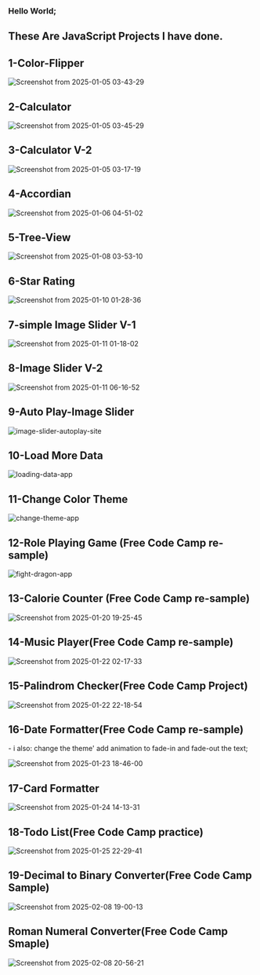 <h3>Hello World;</h3>
<h2>These Are JavaScript Projects I have done.</h2>



 <h2>1-Color-Flipper</h2>
 
 ![Screenshot from 2025-01-05 03-43-29](https://github.com/user-attachments/assets/542de11f-28fb-4c7c-b67b-a076732509c4)

<h2>2-Calculator</h2>

![Screenshot from 2025-01-05 03-45-29](https://github.com/user-attachments/assets/5b3977d6-c3f9-44fd-b53a-f80ac1f582cf)

<h2>3-Calculator V-2</h2>

![Screenshot from 2025-01-05 03-17-19](https://github.com/user-attachments/assets/152e3f9a-b55f-4ad3-8c4d-f7656e74e7c7)

<h2>4-Accordian</h2>

![Screenshot from 2025-01-06 04-51-02](https://github.com/user-attachments/assets/e4713c06-1301-4b07-8cf6-104afee5da8d)


<h2>5-Tree-View</h2>

![Screenshot from 2025-01-08 03-53-10](https://github.com/user-attachments/assets/2d21b5c6-0c34-48b3-90dc-49c153e43efb)

<h2>6-Star Rating</h2> 

![Screenshot from 2025-01-10 01-28-36](https://github.com/user-attachments/assets/b2eb7f23-9303-4d82-84cf-bd4dd5af1f26)



<h2>7-simple Image Slider V-1</h2>

![Screenshot from 2025-01-11 01-18-02](https://github.com/user-attachments/assets/8798f216-5afc-4840-8aef-cad765c75b47)


<h2>8-Image Slider V-2</h2>

![Screenshot from 2025-01-11 06-16-52](https://github.com/user-attachments/assets/89f10e16-46af-4104-94f5-49125c38870a)


<h2>9-Auto Play-Image Slider</h2>


![image-slider-autoplay-site](https://github.com/user-attachments/assets/d4610978-d1dd-4df0-a619-5a9fc5619eb0)


<h2>10-Load More Data</h2>


![loading-data-app](https://github.com/user-attachments/assets/37fe4125-7845-48f0-bb97-97a11eb698ae)


<h2>11-Change Color Theme</h2>


![change-theme-app](https://github.com/user-attachments/assets/11a046d1-35b0-4aca-8420-d65d8be03e32)



<h2>12-Role Playing Game (Free Code Camp re-sample)</h2>


![fight-dragon-app](https://github.com/user-attachments/assets/703b45f7-a1a3-45e6-b375-679cecaf2512)



<h2>13-Calorie Counter (Free Code Camp re-sample)</h2>


![Screenshot from 2025-01-20 19-25-45](https://github.com/user-attachments/assets/f37db544-9517-4ff1-a387-3caf2a2b96fb)


<h2>14-Music Player(Free Code Camp re-sample)</h2>


![Screenshot from 2025-01-22 02-17-33](https://github.com/user-attachments/assets/6fbd8744-1f78-4c9d-814c-3e85b8214efa)



<h2>15-Palindrom Checker(Free Code Camp Project)</h2>


![Screenshot from 2025-01-22 22-18-54](https://github.com/user-attachments/assets/fd843541-f84d-4b54-b302-a45c776bd67a)



<h2>16-Date Formatter(Free Code Camp re-sample)</h2>
- i also:
change the theme'
add animation to fade-in and fade-out the text;


![Screenshot from 2025-01-23 18-46-00](https://github.com/user-attachments/assets/2156c05d-78cd-42a8-8c2c-58cb19563c57)


<h2>17-Card Formatter</h2>



![Screenshot from 2025-01-24 14-13-31](https://github.com/user-attachments/assets/2717f6fc-7356-405c-8805-132b03e84b1c)


<h2>18-Todo List(Free Code Camp practice)</h2>



![Screenshot from 2025-01-25 22-29-41](https://github.com/user-attachments/assets/b4c8b021-dc44-40fd-b4bf-529b290117f7)


<h2>19-Decimal to Binary Converter(Free Code Camp Sample)</h2>



![Screenshot from 2025-02-08 19-00-13](https://github.com/user-attachments/assets/868e9528-ca3c-42ec-8ea1-5cff0a0a1fa9)



<h2>Roman Numeral Converter(Free Code Camp Smaple)</h2>



![Screenshot from 2025-02-08 20-56-21](https://github.com/user-attachments/assets/ea8fae62-87ff-46b0-8a35-a9c67ecf962a)

